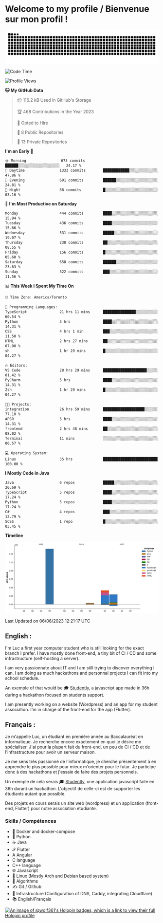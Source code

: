 # Welcome to my profile / Bienvenue sur mon profil !

![snake gif](https://github.com/wolf-361/wolf-361/blob/output/github-contribution-grid-snake.svg)

<!--START_SECTION:waka-->
![Code Time](http://img.shields.io/badge/Code%20Time-172%20hrs%2055%20mins-blue)

![Profile Views](http://img.shields.io/badge/Profile%20Views-0-blue)

**🐱 My GitHub Data** 

> 📦 116.2 kB Used in GitHub's Storage 
 > 
> 🏆 468 Contributions in the Year 2023
 > 
> 💼 Opted to Hire
 > 
> 📜 8 Public Repositories 
 > 
> 🔑 13 Private Repositories 
 > 
**I'm an Early 🐤** 

```text
🌞 Morning                673 commits         ██████░░░░░░░░░░░░░░░░░░░   24.17 % 
🌆 Daytime                1333 commits        ████████████░░░░░░░░░░░░░   47.86 % 
🌃 Evening                691 commits         ██████░░░░░░░░░░░░░░░░░░░   24.81 % 
🌙 Night                  88 commits          █░░░░░░░░░░░░░░░░░░░░░░░░   03.16 % 
```
📅 **I'm Most Productive on Saturday** 

```text
Monday                   444 commits         ████░░░░░░░░░░░░░░░░░░░░░   15.94 % 
Tuesday                  436 commits         ████░░░░░░░░░░░░░░░░░░░░░   15.66 % 
Wednesday                531 commits         █████░░░░░░░░░░░░░░░░░░░░   19.07 % 
Thursday                 238 commits         ██░░░░░░░░░░░░░░░░░░░░░░░   08.55 % 
Friday                   156 commits         █░░░░░░░░░░░░░░░░░░░░░░░░   05.60 % 
Saturday                 658 commits         ██████░░░░░░░░░░░░░░░░░░░   23.63 % 
Sunday                   322 commits         ███░░░░░░░░░░░░░░░░░░░░░░   11.56 % 
```


📊 **This Week I Spent My Time On** 

```text
🕑︎ Time Zone: America/Toronto

💬 Programming Languages: 
TypeScript               21 hrs 11 mins      ███████████████░░░░░░░░░░   60.54 % 
Python                   5 hrs               ████░░░░░░░░░░░░░░░░░░░░░   14.31 % 
CSS                      4 hrs 1 min         ███░░░░░░░░░░░░░░░░░░░░░░   11.50 % 
HTML                     2 hrs 27 mins       ██░░░░░░░░░░░░░░░░░░░░░░░   07.00 % 
sh                       1 hr 29 mins        █░░░░░░░░░░░░░░░░░░░░░░░░   04.27 % 

🔥 Editors: 
VS Code                  28 hrs 29 mins      ████████████████████░░░░░   81.42 % 
PyCharm                  5 hrs               ████░░░░░░░░░░░░░░░░░░░░░   14.31 % 
Zsh                      1 hr 29 mins        █░░░░░░░░░░░░░░░░░░░░░░░░   04.27 % 

🐱‍💻 Projects: 
integration              26 hrs 59 mins      ███████████████████░░░░░░   77.10 % 
APSR                     5 hrs               ████░░░░░░░░░░░░░░░░░░░░░   14.31 % 
frontend                 2 hrs 48 mins       ██░░░░░░░░░░░░░░░░░░░░░░░   08.02 % 
Terminal                 11 mins             ░░░░░░░░░░░░░░░░░░░░░░░░░   00.57 % 

💻 Operating System: 
Linux                    35 hrs              █████████████████████████   100.00 % 
```

**I Mostly Code in Java** 

```text
Java                     6 repos             █████░░░░░░░░░░░░░░░░░░░░   20.69 % 
TypeScript               5 repos             ████░░░░░░░░░░░░░░░░░░░░░   17.24 % 
Python                   5 repos             ████░░░░░░░░░░░░░░░░░░░░░   17.24 % 
C#                       4 repos             ███░░░░░░░░░░░░░░░░░░░░░░   13.79 % 
SCSS                     1 repo              █░░░░░░░░░░░░░░░░░░░░░░░░   03.45 % 
```



**Timeline**

![Lines of Code chart](https://raw.githubusercontent.com/wolf-361/wolf-361/main/assets/bar_graph.png)


 Last Updated on 06/06/2023 12:21:17 UTC
<!--END_SECTION:waka-->

## English : 

I'm Luc a first year computer student who is still looking for the exact branch I prefer. I have mostly done front-end, a tiny bit of CI / CD and some infrastructure (self-hosting a server).

I am very passionnate about IT and I am still trying to discover everything I can. I am doing as much hackathons and personnal projects I can fit into my school schedule.

An exemple of that would be 🎓 [Studently](https://github.com/wolf-361/Studently-CodeJam12), a javascript app made in 36h during a hackathon focused on students support.

I am presently working on a website (Wordpress) and an app for my student association. I'm in charge of the front-end for the app (Flutter).

## Français :

Je m'appelle Luc, un étudiant en première année au Baccalauréat en informatique. Je recherche encore exactement en quoi je désire me spécialiser. J'ai pour la plupart fait du front-end, un peu de CI / CD et de l'infrastructure pour avoir un serveur maison.

Je me sens très passionné de l'informatique, je cherche présentement à en apprendre le plus possible pour mieux m'orienter pour le futur. Je participe donc à des hackathons et j'essaie de faire des projets personnels.

Un exemple de cela serais 🎓 [Studently](https://github.com/wolf-361/Studently-CodeJam12), une application javascript faite en 36h durant un hackathon. L'objectif de celle-ci est de supporter les étudiants autant que possible.

Des projets en cours serais un site web (wordpress) et un application (front-end, Flutter) pour notre association étudiante.

###  Skills / Compétences

* 🐋 Docker and docker-compose
* 🐍 Python
* ☕ Java
* ℱ Flutter
* A Angular
* C language
* C++ language
* 🌐 Javascript
* 🐧 Linux (Mostly Arch and Debian based system)
* 🧩 Algorithms
* ✍️ Git / Github
* 📜 Infrastructure (Configuration of DNS, Caddy, integrating Cloudflare)
* 📚 English/Français

[![An image of @wolf361's Holopin badges, which is a link to view their full Holopin profile](https://holopin.me/wolf361)](https://holopin.io/@wolf361)


